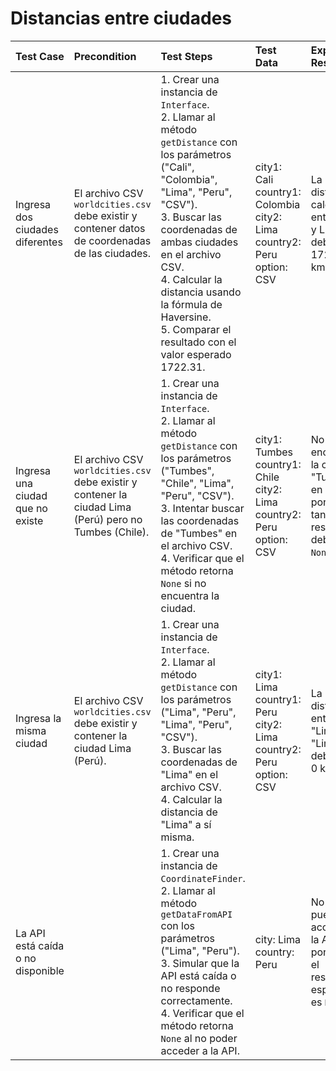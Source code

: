 # Distancias entre ciudades

| Test Case                             | Precondition                                                                                         | Test Steps                                                                                                                                                  | Test Data                                                                                                 | Expected Result                                                               |
|:--------------------------------------|:-----------------------------------------------------------------------------------------------------|:----------------------------------------------------------------------------------------------------------------------------------------------------------|:---------------------------------------------------------------------------------------------------------|:-----------------------------------------------------------------------------|
| Ingresa dos ciudades diferentes        | El archivo CSV `worldcities.csv` debe existir y contener datos de coordenadas de las ciudades.     | 1. Crear una instancia de `Interface`. <br> 2. Llamar al método `getDistance` con los parámetros ("Cali", "Colombia", "Lima", "Peru", "CSV"). <br> 3. Buscar las coordenadas de ambas ciudades en el archivo CSV. <br> 4. Calcular la distancia usando la fórmula de Haversine. <br> 5. Comparar el resultado con el valor esperado 1722.31. | city1: Cali  <br> country1: Colombia  <br> city2: Lima  <br> country2: Peru  <br> option: CSV      | La distancia calculada entre Cali y Lima debe ser 1722.31 km.               |
| Ingresa una ciudad que no existe      | El archivo CSV `worldcities.csv` debe existir y contener la ciudad Lima (Perú) pero no Tumbes (Chile). | 1. Crear una instancia de `Interface`. <br> 2. Llamar al método `getDistance` con los parámetros ("Tumbes", "Chile", "Lima", "Peru", "CSV"). <br> 3. Intentar buscar las coordenadas de "Tumbes" en el archivo CSV. <br> 4. Verificar que el método retorna `None` si no encuentra la ciudad. | city1: Tumbes  <br> country1: Chile  <br> city2: Lima  <br> country2: Peru  <br> option: CSV       | No se encuentra la ciudad "Tumbes" en Chile, por lo tanto, el resultado debe ser `None`. |
| Ingresa la misma ciudad               | El archivo CSV `worldcities.csv` debe existir y contener la ciudad Lima (Perú).                     | 1. Crear una instancia de `Interface`. <br> 2. Llamar al método `getDistance` con los parámetros ("Lima", "Peru", "Lima", "Peru", "CSV"). <br> 3. Buscar las coordenadas de "Lima" en el archivo CSV. <br> 4. Calcular la distancia de "Lima" a sí misma. | city1: Lima  <br> country1: Peru  <br> city2: Lima  <br> country2: Peru  <br> option: CSV          | La distancia entre "Lima" y "Lima" debe ser 0 km.                           |
| La API está caída o no disponible     |             | 1. Crear una instancia de `CoordinateFinder`. <br> 2. Llamar al método `getDataFromAPI` con los parámetros ("Lima", "Peru"). <br> 3. Simular que la API está caída o no responde correctamente. <br> 4. Verificar que el método retorna `None` al no poder acceder a la API. | city: Lima  <br> country: Peru                                                                         | No se puede acceder a la API, por lo que el resultado esperado es `None`.    |
